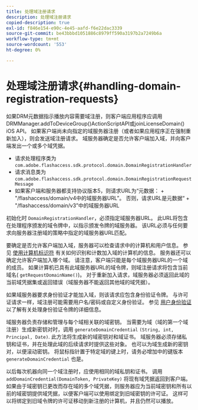```yaml
---
title: 处理域注册请求
description: 处理域注册请求
copied-description: true
exl-id: f846e154-e90c-4e45-aafd-f6e22dac3339
source-git-commit: be43bbbd1051886c8979ff590a3197b2a7249b6a
workflow-type: tm+mt
source-wordcount: '553'
ht-degree: 0%

---
```


# 处理域注册请求{#handling-domain-registration-requests}

如果DRM元数据指示播放内容需要域注册，则客户端应用程序应调用DRMManager.addToDeviceGroup()ActionScriptAPI或joinLicenseDomain() iOS API。 如果客户端尚未向指定的域服务器注册（或者如果应用程序正在强制重新加入），则会发送域注册请求。 域服务器确定是否允许客户端加入域，并向客户端发出一个或多个域凭据。

* 请求处理程序类为 `com.adobe.flashaccess.sdk.protocol.domain.DomainRegistrationHandler`
* 请求消息类为 `com.adobe.flashaccess.sdk.protocol.domain.DomainRegistrationRequestMessage`
* 如果客户端和服务器都支持协议版本5，则请求URL为“元数据： + &quot;/flashaccess/domain/v4中的域服务器URL”。 否则，请求URL是元数据“ + &quot;/flashaccess/domain/v3”中的域服务器URL

初始化时 `DomainRegistrationHandler`，必须指定域服务器URL。 此URL将包含在处理程序颁发的域令牌中，以指示颁发令牌的域服务器。 该URL必须与任何要求向服务器注册域的策略中指定的域服务器URL匹配。

要确定是否允许客户端加入域，服务器可以检查请求中的计算机和用户信息。 参见 [使用计算机标识符](../../aaxs-protecting-content/content-implementing-the-license-server/content-processing-aaxs-requests/content-using-machine-ids.md) 有关如何识别和计数加入域的计算机的信息。 服务器还可以确定允许客户端加入哪个域。 请注意，客户端只能是每个域服务器URL的一个域的成员。 如果计算机已具有此域服务器URL的域令牌，则域注册请求将包含当前域名( `getRequestDomainName()`)。 对于重新加入请求，域服务器必须返回此域的当前域凭据集或返回错误（域服务器不能返回其他域的域凭据）。

如果域服务器要求身份验证才能加入域，则该请求应包含身份验证令牌。 与许可证请求一样，域注册可能需要用户名/密码或自定义身份验证。 参见 [用户身份验证](../../aaxs-protecting-content/content-introduction/content-usage-rules/content-authentication/content-user-authentication.md) 以了解有关处理身份验证令牌的详细信息。

域服务器负责存储和管理与每个域相关联的域密钥。 当需要为域（域的第一个域注册）生成新密钥对时，调用 `generateDomainCredential` `(String, int, Principal, Date)`. 此方法将生成新的域密钥对和域证书。 域服务器必须存储私钥和证书，并在处理此域的后续请求时提供这些对象。 也可以为域生成新的密钥对，以便滚动密钥。 将鼠标指针置于特定域的键上时，请务必增加中的键版本 `generateDomainCredential` 也是。

以后每次机器向同一个域注册时，应使用相同的域私钥和证书。 调用 `addDomainCredential(DomainToken, PrivateKey)` 将现有域凭据返回到客户端。 如果由于域密钥已更改而存在域的多个域凭据，则服务器应为当前域密钥和所有以前的域密钥提供域凭据，以便客户端可以使用绑定到旧域密钥的许可证。 这样可以将绑定到旧域令牌的许可证移动到新注册的计算机，并且仍然可以播放。

